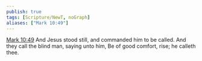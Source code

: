 ```yaml
---
publish: true
tags: [Scripture/NewT, noGraph]
aliases: ["Mark 10:49"]
---
```

[Mark 10:49](https://churchofjesuschrist.org/study/scriptures/nt/mark/10?lang=eng&id=p49#p49) And Jesus stood still, and commanded him to be called. And they call the blind man, saying unto him, Be of good comfort, rise; he calleth thee.
